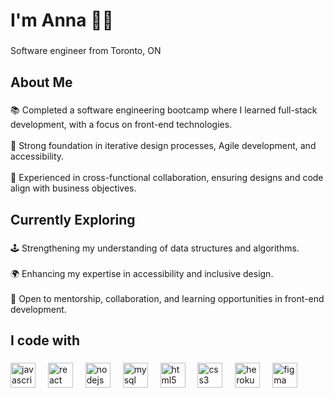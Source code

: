 <h1 align="left">I'm Anna 👋🏼</h1>

###

<p align="left">Software engineer from Toronto, ON</p>

###

<h2 align="left">About Me</h2>

###

<p align="left">📚 Completed a software engineering bootcamp where I learned full-stack development, with a focus on front-end technologies.<br><br>🧠 Strong foundation in iterative design processes, Agile development, and accessibility.<br><br>🧩 Experienced in cross-functional collaboration, ensuring designs and code align with business objectives.</p>

###

<h2 align="left">Currently Exploring</h2>

###

<p align="left">🕹️ Strengthening my understanding of data structures and algorithms.<br><br>🌍 Enhancing my expertise in accessibility and inclusive design.<br><br>🤝 Open to mentorship, collaboration, and learning opportunities in front-end development.</p>

###

<h2 align="left">I code with</h2>

###

<div align="left">
  <img src="https://cdn.jsdelivr.net/gh/devicons/devicon/icons/javascript/javascript-original.svg" height="40" alt="javascript logo"  />
  <img width="12" />
  <img src="https://cdn.jsdelivr.net/gh/devicons/devicon/icons/react/react-original.svg" height="40" alt="react logo"  />
  <img width="12" />
  <img src="https://cdn.jsdelivr.net/gh/devicons/devicon/icons/nodejs/nodejs-original.svg" height="40" alt="nodejs logo"  />
  <img width="12" />
  <img src="https://cdn.jsdelivr.net/gh/devicons/devicon/icons/mysql/mysql-original.svg" height="40" alt="mysql logo"  />
  <img width="12" />
  <img src="https://cdn.jsdelivr.net/gh/devicons/devicon/icons/html5/html5-original.svg" height="40" alt="html5 logo"  />
  <img width="12" />
  <img src="https://cdn.jsdelivr.net/gh/devicons/devicon/icons/css3/css3-original.svg" height="40" alt="css3 logo"  />
  <img width="12" />
  <img src="https://cdn.jsdelivr.net/gh/devicons/devicon/icons/heroku/heroku-original.svg" height="40" alt="heroku logo"  />
  <img width="12" />
  <img src="https://cdn.jsdelivr.net/gh/devicons/devicon/icons/figma/figma-original.svg" height="40" alt="figma logo"  />
</div>

###
